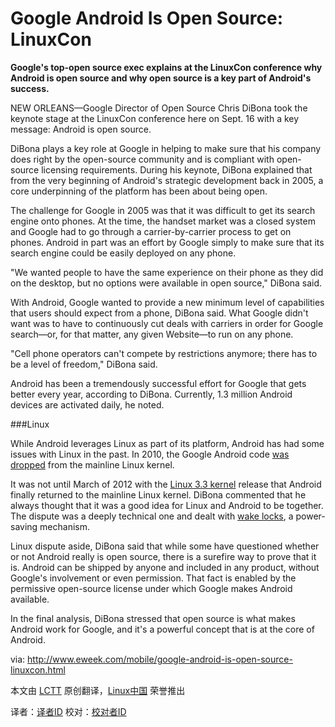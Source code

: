 Google Android Is Open Source: LinuxCon
=======================================

**Google's top-open source exec explains at the  LinuxCon conference why Android is open source and why open source is a key part of Android's success.**

NEW ORLEANS—Google Director of Open Source Chris DiBona took the keynote stage at the LinuxCon conference here on Sept. 16 with a key message: Android is open source.

DiBona plays a key role at Google in helping to make sure that his company does right by the open-source community and is compliant with open-source licensing requirements. During his keynote, DiBona explained that from the very beginning of Android's strategic development back in 2005, a core underpinning of the platform has been about being open.

The challenge for Google in 2005 was that it was difficult to get its search engine onto phones. At the time, the handset market was a closed system and Google had to go through a carrier-by-carrier process to get on phones. Android in part was an effort by Google simply to make sure that its search engine could be easily deployed on any phone.

"We wanted people to have the same experience on their phone as they did on the desktop, but no options were available in open source," DiBona said.

With Android, Google wanted to provide a new minimum level of capabilities that users should expect from a phone, DiBona said. What Google didn't want was to have to continuously cut deals with carriers in order for Google search—or, for that matter, any given Website—to run on any phone.

"Cell phone operators can't compete by restrictions anymore; there has to be a level of freedom," DiBona said.

Android has been a tremendously successful effort for Google that gets better every year, according to DiBona. Currently, 1.3 million Android devices are activated daily, he noted.

###Linux

While Android leverages Linux as part of its platform, Android has had some issues with Linux in the past. In 2010, the Google Android code [was dropped][1] from the mainline Linux kernel.

It was not until March of 2012 with the [Linux 3.3 kernel][2] release that Android finally returned to the mainline Linux kernel. DiBona commented that he always thought that it was a good idea for Linux and Android to be together. The dispute was a deeply technical one and dealt with [wake locks][3], a power-saving mechanism.

Linux dispute aside, DiBona said that while some have questioned whether or not Android really is open source, there is a surefire way to prove that it is. Android can be shipped by anyone and included in any product, without Google's involvement or even permission. That fact is enabled by the permissive open-source license under which Google makes Android available.

In the final analysis, DiBona stressed that open source is what makes Android work for Google, and it's a powerful concept that is at the core of Android.


via: http://www.eweek.com/mobile/google-android-is-open-source-linuxcon.html

本文由 [LCTT][] 原创翻译，[Linux中国][] 荣誉推出

译者：[译者ID][] 校对：[校对者ID][]

[LCTT]:https://github.com/LCTT/TranslateProject
[Linux中国]:http://linux.cn/portal.php
[译者ID]:http://linux.cn/space/译者ID
[校对者ID]:http://linux.cn/space/校对者ID

[1]:http://www.linuxplanet.com/linuxplanet/reports/7150/1/
[2]:http://www.datamation.com/open-source/linux-3.3-boosts-linux-mobility.html
[3]:http://developer.android.com/reference/android/os/PowerManager.WakeLock.html

